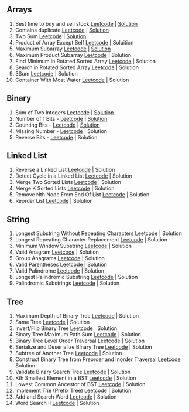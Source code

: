 ## Arrays

1. Best time to buy and sell stock [Leetcode](https://leetcode.com/problems/best-time-to-buy-and-sell-stock) | [Solution](https://github.com/delawere/top-75-leetcode-questions/blob/main/questions/best-time-to-buy-and-sell-stock.js)
2. Contains duplicate [Leetcode](https://leetcode.com/problems/contains-duplicate) | [Solution](https://github.com/delawere/top-75-leetcode-questions/blob/main/questions/contains-duplicate.js)
3. Two Sum [Leetcode](https://leetcode.com/problems/two-sum/) | [Solution](https://github.com/delawere/top-75-leetcode-questions/blob/main/questions/two-sum.js)
4. Product of Array Except Self [Leetcode](https://leetcode.com/problems/product-of-array-except-self/) | Soluition
5. Maximum Subarray [Leetcode](https://leetcode.com/problems/maximum-subarray/) | [Solution](https://github.com/delawere/top-75-leetcode-questions/blob/main/questions/maximum-subarray.js)
6. Maximum Product Subarray [Leetcode]([https://leetcode.com/problems/maximum-product-subarray/) | Solution
7. Find Minimum in Rotated Sorted Array [Leetcode](https://leetcode.com/problems/find-minimum-in-rotated-sorted-array/) | Solution
8. Search in Rotated Sorted Array [Leetcode](https://leetcode.com/problems/search-in-rotated-sorted-array/) | Solution
9. 3Sum [Leetcode](https://leetcode.com/problems/3sum/) | Solution
10. Container With Most Water [Leetcode](https://leetcode.com/problems/container-with-most-water/) | Solution


## Binary

1. Sum of Two Integers [Leetcode](https://leetcode.com/problems/sum-of-two-integers/) | [Solution](https://github.com/delawere/top-75-leetcode-questions/blob/main/questions/sum-of-two-integers.js)
2. Number of 1 Bits - [Leetcode](https://leetcode.com/problems/number-of-1-bits/) | [Solution](https://github.com/delawere/top-75-leetcode-questions/blob/main/questions/number-of-1-bits.js)
3. Counting Bits - [Leetcode](https://leetcode.com/problems/counting-bits/) | [Solution](https://github.com/delawere/top-75-leetcode-questions/blob/main/questions/counting-bits.js)
4. Missing Number - [Leetcode](https://leetcode.com/problems/missing-number/) | Solution
5. Reverse Bits - [Leetcode](https://leetcode.com/problems/reverse-bits/) | Solution


## Linked List

1. Reverse a Linked List [Leetcode](https://leetcode.com/problems/reverse-linked-list/) | Solution
2. Detect Cycle in a Linked List [Leetcode](https://leetcode.com/problems/linked-list-cycle/) | Solution
3. Merge Two Sorted Lists [Leetcode](https://leetcode.com/problems/merge-two-sorted-lists/) | Solution
4. Merge K Sorted Lists [Leetcode](https://leetcode.com/problems/merge-k-sorted-lists/) | Solution
5. Remove Nth Node From End Of List [Leetcode](https://leetcode.com/problems/remove-nth-node-from-end-of-list/) | Solution
6. Reorder List [Leetcode](https://leetcode.com/problems/reorder-list/) | Solution


## String

1. Longest Substring Without Repeating Characters [Leetcode](https://leetcode.com/problems/longest-substring-without-repeating-characters/) | Solution
2. Longest Repeating Character Replacement [Leetcode](https://leetcode.com/problems/longest-repeating-character-replacement/) | Solution
3. Minimum Window Substring [Leetcode](https://leetcode.com/problems/minimum-window-substring/) | Solution
4. Valid Anagram [Leetcode](https://leetcode.com/problems/valid-anagram/) | Solution
5. Group Anagrams [Leetcode](https://leetcode.com/problems/group-anagrams/) | Solution
6. Valid Parentheses [Leetcode](https://leetcode.com/problems/valid-parentheses/) | Solution
7. Valid Palindrome [Leetcode](https://leetcode.com/problems/valid-palindrome/) | Solution
8. Longest Palindromic Substring [Leetcode](https://leetcode.com/problems/longest-palindromic-substring/) | Solution
9. Palindromic Substrings [Leetcode](https://leetcode.com/problems/palindromic-substrings/) | Solution


## Tree

1. Maximum Depth of Binary Tree [Leetcode](https://leetcode.com/problems/maximum-depth-of-binary-tree/) | Solution
2. Same Tree [Leetcode](https://leetcode.com/problems/same-tree/) | Solution
3. Invert/Flip Binary Tree [Leetcode](https://leetcode.com/problems/invert-binary-tree/) | Solution
4. Binary Tree Maximum Path Sum [Leetcode](https://leetcode.com/problems/binary-tree-maximum-path-sum/) | Solution
5. Binary Tree Level Order Traversal [Leetcode](https://leetcode.com/problems/binary-tree-level-order-traversal/) | Solution
6. Serialize and Deserialize Binary Tree [Leetcode](https://leetcode.com/problems/serialize-and-deserialize-binary-tree/) | Solution
7. Subtree of Another Tree [Leetcode](https://leetcode.com/problems/subtree-of-another-tree/) | Solution
8. Construct Binary Tree from Preorder and Inorder Traversal [Leetcode](https://leetcode.com/problems/construct-binary-tree-from-preorder-and-inorder-traversal/) | Solution
9. Validate Binary Search Tree [Leetcode](https://leetcode.com/problems/validate-binary-search-tree/) | Solution
10. Kth Smallest Element in a BST [Leetcode](https://leetcode.com/problems/kth-smallest-element-in-a-bst/) | Solution
11. Lowest Common Ancestor of BST [Leetcode](https://leetcode.com/problems/lowest-common-ancestor-of-a-binary-search-tree/) | Solution
12. Implement Trie (Prefix Tree) [Leetcode](https://leetcode.com/problems/implement-trie-prefix-tree/) | Solution
13. Add and Search Word [Leetcode](https://leetcode.com/problems/add-and-search-word-data-structure-design/) | Solution
14. Word Search II [Leetcode](https://leetcode.com/problems/word-search-ii/) | Solution
